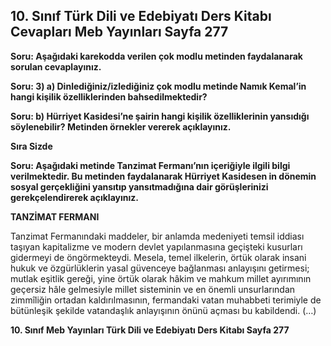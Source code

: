 ## 10. Sınıf Türk Dili ve Edebiyatı Ders Kitabı Cevapları Meb Yayınları Sayfa 277

**Soru: Aşağıdaki karekodda verilen çok modlu metinden faydalanarak sorulan cevaplayınız.**

**Soru: 3) a) Dinlediğiniz/izlediğiniz çok modlu metinde Namık Kemal’in hangi kişilik özelliklerinden bahsedilmektedir?**

**Soru: b) Hürriyet Kasidesi’ne şairin hangi kişilik özelliklerinin yansıdığı söylenebilir? Metinden örnekler vererek açıklayınız.**

**Sıra Sizde**

**Soru: Aşağıdaki metinde Tanzimat Fermanı’nın içeriğiyle ilgili bilgi verilmektedir. Bu metinden faydalanarak Hürriyet Kasidesen in dönemin sosyal gerçekliğini yansıtıp yansıtmadığına dair görüşlerinizi gerekçelendirerek açıklayınız.**

**TANZİMAT FERMANI**

Tanzimat Fermanındaki maddeler, bir anlamda medeniyeti temsil iddiası taşıyan kapitalizme ve modern devlet yapılanmasına geçişteki kusurları gidermeyi de öngörmekteydi. Mesela, temel ilkelerin, örtük olarak insani hukuk ve özgürlüklerin yasal güvenceye bağlanması anlayışını getirmesi; mutlak eşitlik gereği, yine örtük olarak hâkim ve mahkum millet ayırımının geçersiz hâle gelmesiyle millet sisteminin ve en önemli unsurlarından zimmîliğin ortadan kaldırılmasının, fermandaki vatan muhabbeti terimiyle de bütünleşik şekilde vatandaşlık anlayışının önünü açması bu kabildendi. (…)

**10. Sınıf Meb Yayınları Türk Dili ve Edebiyatı Ders Kitabı Sayfa 277**